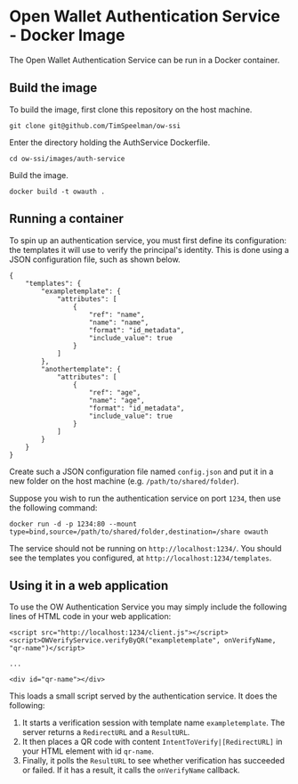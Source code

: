 # Open Wallet Authentication Service - Docker Image
The Open Wallet Authentication Service can be run in a Docker container.

## Build the image
To build the image, first clone this repository on the host machine.

```git clone git@github.com/TimSpeelman/ow-ssi```

Enter the directory holding the AuthService Dockerfile.

```cd ow-ssi/images/auth-service```

Build the image.

```docker build -t owauth .```

## Running a container
To spin up an authentication service, you must first define its configuration: the templates it will use to verify the principal's identity. This is done using a JSON configuration file, such as shown below. 

```
{
    "templates": {
        "exampletemplate": {
            "attributes": [
                {
                    "ref": "name",
                    "name": "name",
                    "format": "id_metadata",
                    "include_value": true
                }
            ]
        },
        "anothertemplate": {
            "attributes": [
                {
                    "ref": "age",
                    "name": "age",
                    "format": "id_metadata",
                    "include_value": true
                }
            ]
        }
    }
}
```

Create such a JSON configuration file named `config.json` and put it in a new folder on the host machine (e.g. `/path/to/shared/folder`).

Suppose you wish to run the authentication service on port `1234`, then use the following command:

```docker run -d -p 1234:80 --mount type=bind,source=/path/to/shared/folder,destination=/share owauth```

The service should not be running on `http://localhost:1234/`. You should see the templates you configured, at ```http://localhost:1234/templates```.

## Using it in a web application
To use the OW Authentication Service you may simply include the following lines of HTML code in your web application:

```
<script src="http://localhost:1234/client.js"></script>
<script>OWVerifyService.verifyByQR("exampletemplate", onVerifyName, "qr-name")</script>

... 

<div id="qr-name"></div>
```

This loads a small script served by the authentication service. It does the following:

1. It starts a verification session with template name `exampletemplate`. The server returns a `RedirectURL` and a `ResultURL`.
2. It then places a QR code with content `IntentToVerify|[RedirectURL]` in your HTML element with id `qr-name`.
3. Finally, it polls the `ResultURL` to see whether verification has succeeded or failed. If it has a result, it calls the `onVerifyName` callback.
   